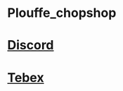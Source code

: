 # Plouffe_chopshop

# **[Discord](https://discord.gg/xJVCY9AvvW)**

# **[Tebex](https://plouffe.tebex.io)**
